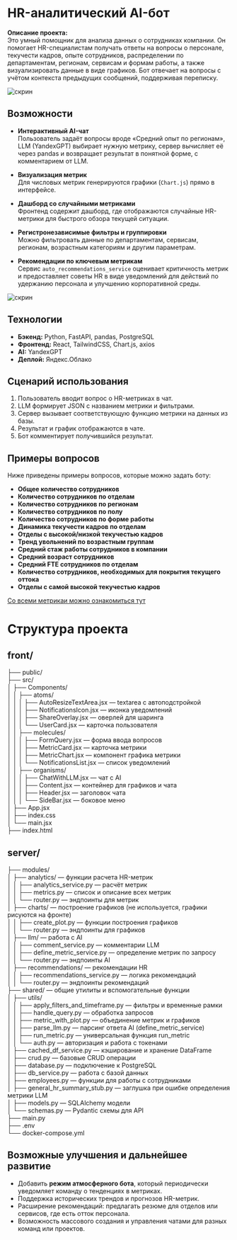# HR-аналитический AI-бот

**Описание проекта:**  
Это умный помощник для анализа данных о сотрудниках компании. Он помогает HR-специалистам получать ответы на вопросы о персонале, текучести кадров, опыте сотрудников, распределении по департаментам, регионам, сервисам и формам работы, а также визуализировать данные в виде графиков. Бот отвечает на вопросы с учётом контекста предыдущих сообщений, поддерживая переписку.

![скрин](https://downloader.disk.yandex.ru/preview/a826327e1bfb1a85f1c81a1599e923689579dc32b235434c7e5f93333928c3b8/68e3949f/2y_KlCHBDMz3y_WuLaRjjJEo1Ymh3fhHH548rH0tvGeZL3li8CUYM3bX_cqFoLzT4y_Z-y9cA0Nv1NFY4YbLoA%3D%3D?uid=0&filename=%D1%81%D0%BA%D1%80%D0%B8%D0%BD.png&disposition=inline&hash=&limit=0&content_type=image%2Fpng&owner_uid=0&tknv=v3&size=2048x2048)

## Возможности

- **Интерактивный AI-чат**  
  Пользователь задаёт вопросы вроде «Средний опыт по регионам», LLM (YandexGPT) выбирает нужную метрику, сервер вычисляет её через pandas и возвращает результат в понятной форме, с комментарием от LLM.

- **Визуализация метрик**  
  Для числовых метрик генерируются графики (`Chart.js`) прямо в интерфейсе.
  
- **Дашборд со случайными метриками**  
  Фронтенд содержит дашборд, где отображаются случайные HR-метрики для быстрого обзора текущей ситуации.  

- **Регистронезависимые фильтры и группировки**  
  Можно фильтровать данные по департаментам, сервисам, регионам, возрастным категориям и другим параметрам.

- **Рекомендации по ключевым метрикам**  
  Сервис `auto_recommendations_service` оценивает критичность метрик и предоставляет советы HR в виде уведомлений для действий по удержанию персонала и улучшению корпоративной среды.

![скрин](https://downloader.disk.yandex.ru/preview/f08d7dfaf5b671ec4ab31644ac30b880022ddb71c86f3524028722b83d8d10f5/68e39582/O9CBcc3XmGxgLtE4H0GQ0drOVvi2xa8DAVUFZIb3508xaz4I7cjtMCtPjklrR32T4i7dYOA2iNMTvYxlcAeskQ%3D%3D?uid=0&filename=%D1%81%D0%BA%D1%80%D0%B8%D0%BD2.png&disposition=inline&hash=&limit=0&content_type=image%2Fpng&owner_uid=0&tknv=v3&size=2048x2048)

## Технологии

- **Бэкенд:** Python, FastAPI, pandas, PostgreSQL
- **Фронтенд:** React, TailwindCSS, Chart.js, axios
- **AI:** YandexGPT
- **Деплой:** Яндекс.Облако

## Сценарий использования

1. Пользователь вводит вопрос о HR-метриках в чат.
2. LLM формирует JSON с названием метрики и фильтрами.
3. Сервер вызывает соответствующую функцию метрики на данных из базы.
4. Результат и график отображаются в чате.
5. Бот комментирует получившийся результат. 

## Примеры вопросов

Ниже приведены примеры вопросов, которые можно задать боту:

- **Общее количество сотрудников**
- **Количество сотрудников по отделам**
- **Количество сотрудников по регионам**
- **Количество сотрудников по полу**
- **Количество сотрудников по форме работы**
- **Динамика текучести кадров по отделам**
- **Отделы с высокой/низкой текучестью кадров**
- **Тренд увольнений по возрастным группам**
- **Средний стаж работы сотрудников в компании**
- **Средний возраст сотрудников**
- **Средний FTE сотрудников по отделам**
- **Количество сотрудников, необходимых для покрытия текущего оттока**
- **Отделы с самой высокой текучестью кадров**

[Со всеми метрикаи можно ознакомиться тут](https://github.com/jusa11/ai-hackathon/blob/main/server/modules/analytics/metrics.py)

# Структура проекта

## front/
├── public/  
├── src/  
│   ├── Components/  
│   │   ├── atoms/  
│   │   │   ├── AutoResizeTextArea.jsx — textarea с автоподстройкой  
│   │   │   ├── NotificationsIcon.jsx — иконка уведомлений  
│   │   │   ├── ShareOverlay.jsx — оверлей для шаринга  
│   │   │   └── UserCard.jsx — карточка пользователя  
│   │   ├── molecules/  
│   │   │   ├── FormQuery.jsx — форма ввода вопросов  
│   │   │   ├── MetricCard.jsx — карточка метрики  
│   │   │   ├── MetricChart.jsx — компонент графика метрики  
│   │   │   └── NotificationsList.jsx — список уведомлений  
│   │   ├── organisms/  
│   │   │   ├── ChatWithLLM.jsx — чат с AI  
│   │   │   ├── Content.jsx — контейнер для графиков и чата  
│   │   │   ├── Header.jsx — заголовок чата  
│   │   │   └── SideBar.jsx — боковое меню  
│   ├── App.jsx  
│   ├── index.css  
│   └── main.jsx  
├── index.html  

## server/
├── modules/  
│   ├── analytics/ — функции расчета HR-метрик  
│   │   ├── analytics_service.py — расчёт метрик  
│   │   ├── metrics.py — список и описание всех метрик  
│   │   └── router.py — эндпоинты для метрик  
│   ├── charts/ — построение графиков (не используется, графики рисуются на фронте)  
│   │   ├── create_plot.py — функции построения графиков  
│   │   └── router.py — эндпоинты для графиков  
│   ├── llm/ — работа с AI  
│   │   ├── comment_service.py — комментарии LLM  
│   │   ├── define_metric_service.py — определение метрик по запросу  
│   │   └── router.py — эндпоинты AI  
│   ├── recommendations/ — рекомендации HR  
│   │   ├── recommendations_service.py — логика рекомендаций  
│   │   └── router.py — эндпоинты рекомендаций  
├── shared/ — общие утилиты и вспомогательные функции  
│   ├── utils/  
│   │   ├── apply_filters_and_timeframe.py — фильтры и временные рамки  
│   │   ├── handle_query.py — обработка запросов  
│   │   ├── metric_with_plot.py — объединение метрик и графиков  
│   │   ├── parse_llm.py — парсинг ответа AI (define_metric_service)  
│   │   ├── run_metric.py — универсальная функция run_metric  
│   │   └── auth.py — авторизация и работа с токенами  
│   ├── cached_df_service.py — кэширование и хранение DataFrame  
│   ├── crud.py — базовые CRUD операции  
│   ├── database.py — подключение к PostgreSQL  
│   ├── db_service.py — работа с базой данных  
│   ├── employees.py — функции для работы с сотрудниками  
│   ├── general_hr_summary_stub.py — заглушка при ошибке определения метрики LLM  
│   ├── models.py — SQLAlchemy модели  
│   └── schemas.py — Pydantic схемы для API  
├── main.py  
├── .env  
└── docker-compose.yml


## Возможные улучшения и дальнейшее развитие

- Добавить **режим атмосферного бота**, который периодически уведомляет команду о тенденциях в метриках.
- Поддержка исторических трендов и прогнозов HR-метрик.
- Расширение рекомендаций: предлагать резюме для отделов или сервисов, где есть отток персонала.
- Возможность массового создания и управления чатами для разных команд или проектов.

